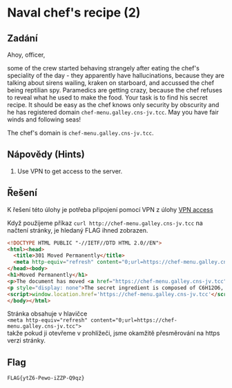 # Naval chef's recipe (2)

## Zadání

Ahoy, officer,

some of the crew started behaving strangely after eating the chef's speciality of the day - they apparently have hallucinations, because they are talking about sirens wailing, kraken on starboard, and accussed the chef being reptilian spy. Paramedics are getting crazy, because the chef refuses to reveal what he used to make the food. Your task is to find his secret recipe. It should be easy as the chef knows only security by obscurity and he has registered domain `chef-menu.galley.cns-jv.tcc`. May you have fair winds and following seas!

The chef's domain is `chef-menu.galley.cns-jv.tcc`.

## Nápovědy (Hints)

1. Use VPN to get access to the server.

## Řešení

K řešení této úlohy je potřeba připojení pomocí VPN z úlohy [VPN access](../01_VPN_access/README.md)

Když použijeme příkaz `curl http://chef-menu.galley.cns-jv.tcc` na načtení stránky, je hledaný FLAG ihned zobrazen.

```html
<!DOCTYPE HTML PUBLIC "-//IETF//DTD HTML 2.0//EN">
<html><head>
  <title>301 Moved Permanently</title>
  <meta http-equiv="refresh" content="0;url=https://chef-menu.galley.cns-jv.tcc">
</head><body>
<h1>Moved Permanently</h1>
<p>The document has moved <a href="https://chef-menu.galley.cns-jv.tcc">here</a>.</p>
<p style="display: none">The secret ingredient is composed of C6H12O6, C6H8O6, dried mandrake, FLAG{ytZ6-Pewo-iZZP-Q9qz}, and C20H25N3O. Shake, do not mix.</p>
<script>window.location.href='https://chef-menu.galley.cns-jv.tcc'</script>
</body></html>
```

Stránka obsahuje v hlavičce\
`<meta http-equiv="refresh" content="0;url=https://chef-menu.galley.cns-jv.tcc">`\
takže pokud ji otevřeme v prohlížeči, jsme okamžitě přesměrování na https verzi stránky.

## Flag

`FLAG{ytZ6-Pewo-iZZP-Q9qz}`
